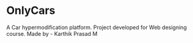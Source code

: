 # OnlyCars
A Car hypermodification platform.
Project developed for Web designing course.
Made by -
Karthik Prasad M

